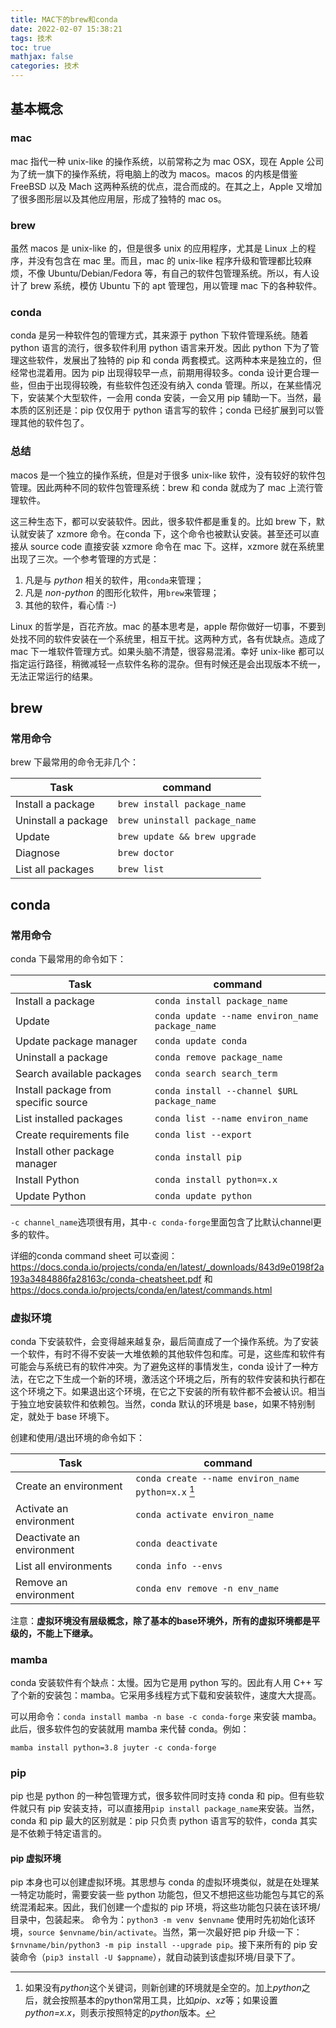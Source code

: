 ```yaml
---
title: MAC下的brew和conda
date: 2022-02-07 15:38:21
tags: 技术
toc: true
mathjax: false
categories: 技术
---
```

## 基本概念
### mac
mac 指代一种 unix-like 的操作系统，以前常称之为 mac OSX，现在 Apple 公司为了统一旗下的操作系统，将电脑上的改为 macos。macos 的内核是借鉴 FreeBSD 以及 Mach 这两种系统的优点，混合而成的。在其之上，Apple 又增加了很多图形层以及其他应用层，形成了独特的 mac os。

### brew
虽然 macos 是 unix-like 的，但是很多 unix 的应用程序，尤其是 Linux 上的程序，并没有包含在 mac 里。而且，mac 的 unix-like 程序升级和管理都比较麻烦，不像 Ubuntu/Debian/Fedora 等，有自己的软件包管理系统。所以，有人设计了 brew 系统，模仿 Ubuntu 下的 apt 管理包，用以管理 mac 下的各种软件。

### conda
conda 是另一种软件包的管理方式，其来源于 python 下软件管理系统。随着 python 语言的流行，很多软件利用 python 语言来开发。因此 python 下为了管理这些软件，发展出了独特的 pip 和 conda 两套模式。这两种本来是独立的，但经常也混着用。因为 pip 出现得较早一点，前期用得较多。conda 设计更合理一些，但由于出现得较晚，有些软件包还没有纳入 conda 管理。所以，在某些情况下，安装某个大型软件，一会用 conda 安装，一会又用 pip 辅助一下。当然，最本质的区别还是：pip 仅仅用于 python 语言写的软件；conda 已经扩展到可以管理其他的软件包了。

### 总结
macos 是一个独立的操作系统，但是对于很多 unix-like 软件，没有较好的软件包管理。因此两种不同的软件包管理系统：brew 和 conda 就成为了 mac 上流行管理软件。

这三种生态下，都可以安装软件。因此，很多软件都是重复的。比如 brew 下，默认就安装了 xzmore 命令。在conda 下，这个命令也被默认安装。甚至还可以直接从 source code 直接安装 xzmore 命令在 mac 下。这样，xzmore 就在系统里出现了三次。一个参考管理的方式是：

1. 凡是与 *python* 相关的软件，用`conda`来管理；
2. 凡是 _non-python_ 的图形化软件，用`brew`来管理；
3. 其他的软件，看心情 :-)

Linux 的哲学是，百花齐放。mac 的基本思考是，apple 帮你做好一切事，不要到处找不同的软件安装在一个系统里，相互干扰。这两种方式，各有优缺点。造成了 mac 下一堆软件管理方式。如果头脑不清楚，很容易混淆。幸好 unix-like 都可以指定运行路径，稍微减轻一点软件名称的混杂。但有时候还是会出现版本不统一，无法正常运行的结果。

## brew
### 常用命令
brew 下最常用的命令无非几个：

Task | command
-------|-------
Install a package |  `brew install package_name`
Uninstall a package | `brew uninstall package_name`
Update |  `brew update && brew upgrade`
Diagnose | `brew doctor`
List all packages | `brew list`

## conda
### 常用命令
conda 下最常用的命令如下：

Task | command
-------|-------
Install a package | `conda install package_name`
Update | `conda update --name environ_name package_name`
Update package manager | `conda update conda`
Uninstall a package | `conda remove package_name`
Search available packages | `conda search search_term`
Install package from specific source | `conda install --channel $URL package_name`
List installed packages | `conda list --name environ_name`
Create requirements file | `conda list --export`
Install other package manager | `conda install pip`
Install Python | `conda install python=x.x`
Update Python | `conda update python`

`-c channel_name`选项很有用，其中`-c conda-forge`里面包含了比默认channel更多的软件。

详细的conda command sheet 可以查阅：https://docs.conda.io/projects/conda/en/latest/_downloads/843d9e0198f2a193a3484886fa28163c/conda-cheatsheet.pdf 和 https://docs.conda.io/projects/conda/en/latest/commands.html


### 虚拟环境
conda 下安装软件，会变得越来越复杂，最后简直成了一个操作系统。为了安装一个软件，有时不得不安装一大堆依赖的其他软件包和库。可是，这些库和软件有可能会与系统已有的软件冲突。为了避免这样的事情发生，conda 设计了一种方法，在它之下生成一个新的环境，激活这个环境之后，所有的软件安装和执行都在这个环境之下。如果退出这个环境，在它之下安装的所有软件都不会被认识。相当于独立地安装软件和依赖包。当然，conda 默认的环境是 base，如果不特别制定，就处于 base 环境下。

创建和使用/退出环境的命令如下：

Task | command
-------|-------
Create an environment | `conda create --name environ_name python=x.x` [^pythonopt]
Activate an environment | `conda activate environ_name`
Deactivate an environment | `conda deactivate`
List all environments | `conda info --envs`
Remove an environment | `conda env remove -n env_name`

注意：**虚拟环境没有层级概念，除了基本的base环境外，所有的虚拟环境都是平级的，不能上下继承。**

### mamba
conda 安装软件有个缺点：太慢。因为它是用 python 写的。因此有人用 C++ 写了个新的安装包：mamba。它采用多线程方式下载和安装软件，速度大大提高。

可以用命令：`conda install mamba -n base -c conda-forge` 来安装 mamba。此后，很多软件包的安装就用 mamba 来代替 conda。例如：

`mamba install python=3.8 juyter -c conda-forge`

### pip
pip 也是 python 的一种包管理方式，很多软件同时支持 conda 和 pip。但有些软件就只有 pip 安装支持，可以直接用`pip install package_name`来安装。当然，conda 和 pip 最大的区别就是：pip 只负责 python 语言写的软件，conda 其实是不依赖于特定语言的。

#### pip 虚拟环境
pip 本身也可以创建虚拟环境。其思想与 conda 的虚拟环境类似，就是在处理某一特定功能时，需要安装一些 python 功能包，但又不想把这些功能包与其它的系统混淆起来。因此，我们创建一个虚拟的 pip 环境，将这些功能包只装在该环境/目录中，包装起来。
命令为：`python3 -m venv $envname`
使用时先初始化该环境，`source $envname/bin/activate`。当然，第一次最好把 pip 升级一下：`$rnvname/bin/python3 -m pip install --upgrade pip`。接下来所有的 pip 安装命令（`pip3 install -U $appname`），就自动装到该虚拟环境/目录下了。

[^pythonopt]: 如果没有*python*这个关键词，则新创建的环境就是全空的。加上*python*之后，就会按照基本的python常用工具，比如*pip*、*xz*等；如果设置*python=x.x*，则表示按照特定的*python*版本。